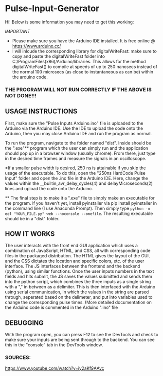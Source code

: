 # Pulse-Input-Generator

Hi! Below is some information you may need to get this working:

*IMPORTANT*

* Please make sure you have the Arduino IDE installed. It is free online
@ https://www.arduino.cc/
* I will inlcude the corresponding library for digitalWriteFast: make sure to copy 
and paste the digitalWriteFast folder into C:/ProgramFiles(x86)/Arduino/libraries.
This allows for the method digitalWriteFast() to compile at speeds of up to 250 
nanosecs instead of the normal 100 microsecs (as close to instantaneous as can be) 
within the arduino code.


### THE PROGRAM WILL NOT RUN CORRECTLY IF THE ABOVE IS NOT DONE!!!



## USAGE INSTRUCTIONS

First, make sure the "Pulse Inputs Arduino.ino" file is uploaded to the Arduino via
the Arduino IDE. Use the IDE to upload the code onto the Arduino, then you may close
Arduino IDE and run the program as normal.

To run the program, navigate to the folder named "dist". Inside should be the ".exe"**
program which the user can simply run and the application should pop up in a browser
window (usually chrome). From there, just type in the desired time frames and measure
the signals in an oscilloscope.

*If a smaller pulse width is desired, 250 ns is attainable if you skip the usage of
the executable. To do this, open the "250ns HardCode Pulse Input" folder and open the
.ino file in the Arduino IDE. Here, change the values within the
__builtin_avr_delay_cycles(4) and delayMicroseconds(2) lines and upload the code onto
the Arduino.

** The final step is to make it a ".exe" file to simply make an executable for the
program. If you haven't yet, install pyinstaller via pip install pyinstaller in the
command line (I use Anaconda Prompt). Then simply type `python -m eel "YOUR_FILE.py"
web --noconsole --onefile`. The resulting executable should be in a "dist" folder.


## HOW IT WORKS

The user interacts with the front end GUI application which uses a combination of
JavaScript, HTML, and CSS, all with corresponding code files in the packaged
distribution. The HTML gives the layout of the GUI, and the CSS dictates the location
and specific colors, etc. of the user interface. The JS interfaces between the
frontend and the backend (python), using similar functions. Once the user inputs numbers
in the text fields and hits submit, the JS saves the values submitted and sends them
into the python script, which combines the three inputs as a single string with a ","
in between as a delimiter. This is then interfaced with the Arduino using serial
communication, in which the values in the string are parsed through, seperated based
on the delimeter, and put into variables used to change the corresponding pulse times.
(More detailed documentation on the Arduino code is commented in the Arduino ".ino" file


## DEBUGGING

With the program open, you can press F12 to see the DevTools and check to make sure
your inputs are being sent through to the backend. You can see this in the "console"
tab in the DevTools window.

### SOURCES:
https://www.youtube.com/watch?v=iy2aKf9AAvc
